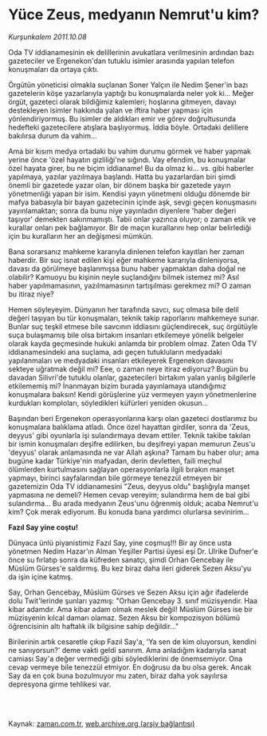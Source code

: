 # Yüce Zeus, medyanın Nemrut'u kim?

*Kurşunkalem 2011.10.08*

<td class="columnist-detail">
<p>Oda TV iddianamesinin ek delillerinin avukatlara verilmesinin ardından bazı gazeteciler ve Ergenekon'dan tutuklu isimler arasında yapılan telefon konuşmaları da ortaya çıktı.</p>
<p>
<div id="haberMetinDiv">
<p>Örgütün yöneticisi olmakla suçlanan Soner Yalçın ile Nedim Şener'in bazı gazetelerin köşe yazarlarıyla yaptığı bu konuşmalarda neler yok ki... Meğer örgüt, gazeteci olarak bildiğimiz kalemleri; hoşlarına gitmeyen, davayı destekleyen isimler hakkında yalan ve iftira haber yapması için yönlendiriyormuş. Bu isimler de aldıkları emir ve görev doğrultusunda hedefteki gazetecilere atışlara başlıyormuş. İddia böyle. Ortadaki delillere bakılırsa durum da vahim...
<p>Ama bir kısım medya ortadaki bu vahim durumu görmek ve haber yapmak yerine önce 'özel hayatın gizliliği'ne sığındı. Vay efendim, bu konuşmalar özel hayata girer, bu ne biçim iddianame! Bu da olmaz ki... vs. gibi haberler yapılmaya, yazılar yazılmaya başlandı. Hatta bu yazarlardan biri şimdi önemli bir gazetede yazar olan, bir dönem başka bir gazetede yayın yönetmenliği yapan bir isim. Kendisi yayın yönetmeni olduğu dönemde bir mafya babasıyla bir bayan gazetecinin içinde aşk, sevgi geçen konuşmasını yayınlamaktan; sonra da bunu niye yayınladın diyenlere 'haber değeri taşıyor' demekten sakınmamıştı. Tabii onlar yazınca oluyor; o zaman etik ve kurallar onları pek bağlamıyor. Bir de maçın kurallarını hep onlar belirlediği için bu kuralların her an değişmesi mümkün.
<p>Bana sorarsanız mahkeme kararıyla dinlenen telefon kayıtları her zaman haberdir. Bir suç isnat edilen kişi eğer mahkeme kararıyla dinleniyorsa, davası da görülmeye başlanmışsa bunu haber yapmaktan daha doğal ne olabilir? Kamuoyu bu kişinin neyle suçlandığını bilmek istemez mi? Asıl haber yapılmamasının, yazılmamasının tartışılması gerekmez mi? O zaman bu itiraz niye?
<p>Hemen söyleyeyim. Dünyanın her tarafında savcı, suç olmasa bile delil değeri taşıyan bu tür konuşmaları, teknik takip raporlarını mahkemeye sunar. Bunlar suç teşkil etmese bile savcının iddiasını güçlendirecek, suç örgütüyle suça bulaşmamış bile olsa birtakım insanları etkilemeye yönelik belgeler olarak kayda geçmesinde hukuki anlamda bir problem olmaz. Zaten Oda TV iddianamesindeki ana suçlama, adı geçen tutukluların medyadaki yapılanmaları ve medyadaki insanları etkileyerek Ergenekon davasını sekteye uğratmak değil mi? Eee, o zaman neye itiraz ediyoruz? Bugün bu davadan Silivri'de tutuklu olanlar, gazetecileri birtakım yalan yanlış bilgilerle etkilememiş mi? İnanmayan bizim burada yayınlamaya utandığımız konuşmalara baksın! Kendi görüşlerine yüz vermeyen yayın yönetmenlerine kurdukları komploları, söyledikleri küfürleri yeniden okusun...
<p>Başından beri Ergenekon operasyonlarına karşı olan gazeteci dostlarımız bu konuşmalara balıklama atladı. Önce özel hayattan girdiler, sonra da 'Zeus, deyyus' gibi oyunlarla işi sulandırmaya devam ettiler. Teknik takibe takılan bir ismin konuşmaları deşifre edilirken, bu deşifreyi yapan memurun Zeus'u 'deyyus' olarak anlamasında ne var Allah aşkına? Tamam bu haber olur; ama bugüne kadar Türkiye'nin mafyadan, derin devletten, faili meçhul ölümlerden kurtulmasını sağlayan operasyonlarla ilgili bırakın manşet yapmayı, birinci sayfalarından bile görmeye tenezzül etmeyen bir gazetemizin Oda TV iddianamesini "Zeus, deyyus oldu" başlığıyla manşet yapmasına ne demeli? Hemen cevap vereyim; sulandırma hem de bal gibi sulandırma... Bu arada medyanın Zeus'unu öğrenmiş olduk; acaba Nemrut'u kim? Çok merak ediyorum. Bu konuda bana yardımcı olurlarsa sevinirim...
<p><b>Fazıl Say yine coştu! </b>
<p>Dünyaca ünlü piyanistimiz Fazıl Say, yine coşmuş!!! Bir ay önce usta yönetmen Nedim Hazar'ın Alman Yeşiller Partisi üyesi eşi Dr. Ulrike Dufner'e önce su fırlatıp sonra da küfreden sanatçı, şimdi Orhan Gencebay ile Müslüm Gürses'e saldırmış. Bu kez biraz daha ileri giderek Sezen Aksu'yu da işin içine katmış.
<p>Say, Orhan Gencebay, Müslüm Gürses ve Sezen Aksu için ağır ifadelerde dolu Twit'lerinde şunları yazmış: "Orhan Gencebay 3. sınıf müzisyendir. Haa kibar adamdır. Ama kibar adam olmak meslek değil! Müslüm Gürses ise bir müzisyenin kılcal damarı olamaz. Sezen Aksu bir kompozisyon bölümü öğrencisinin altı haftalık ilk bilgisine sahip değildir..."
<p>Birilerinin artık cesaretle çıkıp Fazıl Say'a, 'Ya sen de kim oluyorsun, kendini ne sanıyorsun?' deme vakti geldi sanırım. Ama anladığım kadarıyla sanat camiası Say'a değer vermediği gibi söylediklerini de önemsemiyor. Ona cevap vermeye bile tenezzül etmiyor. En doğrusu da bu olsa gerek. Ancak Say da en çok buna bozulmuyor mu zaten, biraz daha yok sayılırsa depresyona girme tehlikesi var.</p></p></p></p></p></p></p></p></p></div>
</p>


<p><br>
		 </br></p></td>

Kaynak: [zaman.com.tr](http://zaman.com.tr/yazar.do?yazino=1187961), [web.archive.org (arşiv bağlantısı)](http://web.archive.org/web/20111213103024/http://zaman.com.tr/yazar.do?yazino=1187961)
